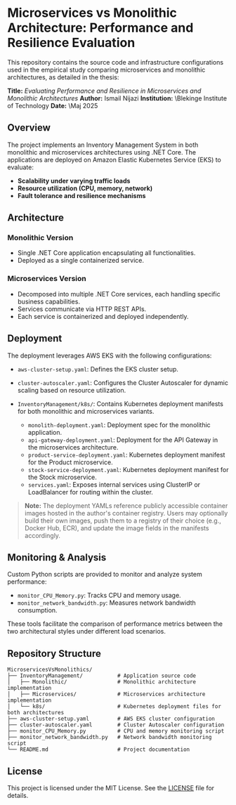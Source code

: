 # Microservices vs Monolithic Architecture: Performance and Resilience Evaluation

This repository contains the source code and infrastructure configurations used in the empirical study comparing microservices and monolithic architectures, as detailed in the thesis:

**Title:** *Evaluating Performance and Resilience in Microservices and Monolithic Architectures*
**Author:** Ismail Nijazi
**Institution:** \Blekinge Institute of Technology
**Date:** \Maj 2025

## Overview

The project implements an Inventory Management System in both monolithic and microservices architectures using .NET Core. The applications are deployed on Amazon Elastic Kubernetes Service (EKS) to evaluate:

* **Scalability under varying traffic loads**
* **Resource utilization (CPU, memory, network)**
* **Fault tolerance and resilience mechanisms**

## Architecture

### Monolithic Version

* Single .NET Core application encapsulating all functionalities.
* Deployed as a single containerized service.

### Microservices Version

* Decomposed into multiple .NET Core services, each handling specific business capabilities.
* Services communicate via HTTP REST APIs.
* Each service is containerized and deployed independently.

## Deployment

The deployment leverages AWS EKS with the following configurations:

* `aws-cluster-setup.yaml`: Defines the EKS cluster setup.
* `cluster-autoscaler.yaml`: Configures the Cluster Autoscaler for dynamic scaling based on resource utilization.
* `InventoryManagement/k8s/`: Contains Kubernetes deployment manifests for both monolithic and microservices variants.

  * `monolith-deployment.yaml`: Deployment spec for the monolithic application.
  * `api-gateway-deployment.yaml`: Deployment for the API Gateway in the microservices architecture.
  * `product-service-deployment.yaml`: Kubernetes deployment manifest for the Product microservice.
  * `stock-service-deployment.yaml`: Kubernetes deployment manifest for the Stock microservice.
  * `services.yaml`: Exposes internal services using ClusterIP or LoadBalancer for routing within the cluster.

> **Note:** The deployment YAMLs reference publicly accessible container images hosted in the author's container registry. Users may optionally build their own images, push them to a registry of their choice (e.g., Docker Hub, ECR), and update the image fields in the manifests accordingly.

## Monitoring & Analysis

Custom Python scripts are provided to monitor and analyze system performance:

* `monitor_CPU_Memory.py`: Tracks CPU and memory usage.
* `monitor_network_bandwidth.py`: Measures network bandwidth consumption.

These tools facilitate the comparison of performance metrics between the two architectural styles under different load scenarios.

## Repository Structure

```
MicroservicesVsMonolithics/
├── InventoryManagement/           # Application source code
│   ├── Monolithic/                # Monolithic architecture implementation
│   ├── Microservices/             # Microservices architecture implementation
│   └── k8s/                       # Kubernetes deployment files for both architectures
├── aws-cluster-setup.yaml         # AWS EKS cluster configuration
├── cluster-autoscaler.yaml        # Cluster Autoscaler configuration
├── monitor_CPU_Memory.py          # CPU and memory monitoring script
├── monitor_network_bandwidth.py   # Network bandwidth monitoring script
└── README.md                      # Project documentation
```

## License

This project is licensed under the MIT License. See the [LICENSE](https://github.com/ismail-nijazi/MicroservicesVsMonolithics/blob/main/LICENSE) file for details.
